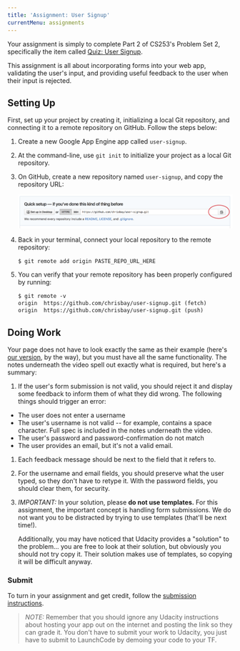 ```yaml
---
title: 'Assignment: User Signup'
currentMenu: assignments
---
```


Your assignment is simply to complete Part 2 of CS253's Problem Set 2, specifically the item called [Quiz: User Signup][user-signup].

This assignment is all about incorporating forms into your web app, validating the user's input, and providing useful feedback to the user when their input is rejected.

## Setting Up

First, set up your project by creating it, initializing a local Git repository, and connecting it to a remote repository on GitHub. Follow the steps below:

1. Create a new Google App Engine app called `user-signup`.

1. At the command-line, use `git init` to initialize your project as a local Git repository.

1. On GitHub, create a new repository named `user-signup`, and copy the repository URL:

    ![Copy repo URL](images/repo-url.png)

1. Back in your terminal, connect your local repository to the remote repository:

    ```nohighlight
    $ git remote add origin PASTE_REPO_URL_HERE
    ```

1. You can verify that your remote repository has been properly configured by running:

    ```nohighlight
    $ git remote -v
    origin	https://github.com/chrisbay/user-signup.git (fetch)
    origin	https://github.com/chrisbay/user-signup.git (push)
    ```

## Doing Work

Your page does not have to look exactly the same as their example (here's [our version][signup-example], by the way), but you must have all the same functionality. The notes underneath the video spell out exactly what is required, but here's a summary:
1. If the user's form submission is not valid, you should reject it and display some feedback to inform them of what they did wrong. The following things should trigger an error:
  - The user does not enter a username
  - The user's username is not valid -- for example, contains a space character. Full spec is included in the notes underneath the video.
  - The user's password and password-confirmation do not match
  - The user provides an email, but it's not a valid email.

1. Each feedback message should be next to the field that it refers to.

1. For the username and email fields, you should preserve what the user typed, so they don't have to retype it. With the password fields, you should clear them, for security.

1. *IMPORTANT:* In your solution, please **do not use templates.** For this assignment, the important concept is handling form submissions. We do not want you to be distracted by trying to use templates (that'll be next time!).

    Additionally, you may have noticed that Udacity provides a "solution" to the problem... you are free to look at their solution, but obviously you should not try copy it. Their solution makes use of templates, so copying it will be difficult anyway.


### Submit

To turn in your assignment and get credit, follow the [submission instructions][submission-instructions].

> *NOTE:* Remember that you should ignore any Udacity instructions about hosting your app out on the internet and posting the link so they can grade it. You don't have to submit your work to Udacity, you just have to submit to LaunchCode by demoing your code to your TF.


[pset2]: https://classroom.udacity.com/courses/cs253/lessons/48756009/concepts/485384170923#
[user-signup]: https://classroom.udacity.com/courses/cs253/lessons/48756009/concepts/485084220923#
[caesar-example]: https://launchcode-demos.appspot.com/caesar
[signup-example]: https://launchcode-demos.appspot.com/signup
[submission-instructions]: ../
